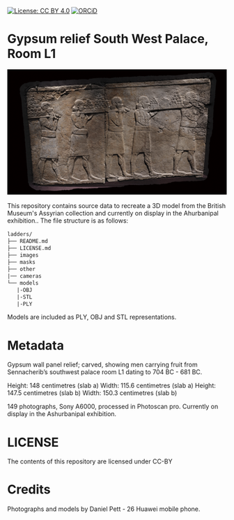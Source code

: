 
[![License: CC BY 4.0](https://img.shields.io/badge/License-CC%20BY%204.0-lightgrey.svg)](http://creativecommons.org/licenses/by-sa/4.0/) 
[![ORCiD](https://img.shields.io/badge/ORCiD-0000--0002--0246--2335-green.svg)](http://orcid.org/0000-0002-0246-2335)

# Gypsum relief South West Palace, Room L1

![](other/carriers.png)

This repository contains source data to recreate a 3D model from the British Museum's Assyrian collection and currently on display in the Ahurbanipal exhibition.. The file structure is as follows:

```
ladders/
├── README.md
├── LICENSE.md
├── images
├── masks
├── other
|── cameras
└── models
   |-OBJ
   |-STL
   |-PLY
```
Models are included as PLY, OBJ and STL representations. 

# Metadata 

Gypsum wall panel relief; carved, showing men carrying fruit from Sennacherib’s southwest palace room L1 dating to 704 BC - 681 BC.

Height: 148 centimetres (slab a) Width: 115.6 centimetres (slab a) Height: 147.5 centimetres (slab b) Width: 150.3 centimetres (slab b)

149 photographs, Sony A6000, processed in Photoscan pro. Currently on display in the Ashurbanipal exhibition.

# LICENSE
The contents of this repository are licensed under CC-BY

# Credits

Photographs and models by Daniel Pett - 26 Huawei mobile phone. 
